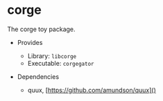 # corge
The corge toy package.

* Provides
    * Library: `libcorge`
    * Executable: `corgegator`

* Dependencies
    * quux, [https://github.com/amundson/quux]()


